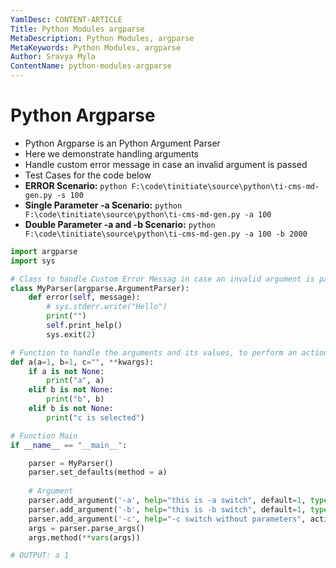 ```yaml
---
YamlDesc: CONTENT-ARTICLE
Title: Python Modules argparse
MetaDescription: Python Modules, argparse
MetaKeywords: Python Modules, argparse
Author: Sravya Myla
ContentName: python-modules-argparse
---
```


# Python Argparse
* Python Argparse is an Python Argument Parser
* Here we demonstrate handling arguments
* Handle custom error message in case an invalid argument is passed
* Test Cases for the code below
* **ERROR Scenario:** `python F:\code\tinitiate\source\python\ti-cms-md-gen.py -s 100`
* **Single Parameter -a Scenario:** `python F:\code\tinitiate\source\python\ti-cms-md-gen.py -a 100`
* **Double Parameter -a and -b Scenario:** `python F:\code\tinitiate\source\python\ti-cms-md-gen.py -a 100 -b 2000`

```python
import argparse
import sys

# Class to handle Custom Error Messag in case an invalid argument is passed
class MyParser(argparse.ArgumentParser):
    def error(self, message):
        # sys.stderr.write("Hello")
        print("")
        self.print_help()
        sys.exit(2)

# Function to handle the arguments and its values, to perform an action
def a(a=1, b=1, c="", **kwargs):
    if a is not None:
        print("a", a)
    elif b is not None:
        print("b", b)
    elif b is not None:
        print("c is selected")

# Function Main
if __name__ == "__main__":

    parser = MyParser()
    parser.set_defaults(method = a)
    
    # Argument
    parser.add_argument('-a', help="this is -a switch", default=1, type = int)
    parser.add_argument('-b', help="this is -b switch", default=1, type = int)
    parser.add_argument('-c', help="-c switch without parameters", action='store_true')
    args = parser.parse_args()
    args.method(**vars(args))

# OUTPUT: a 1
```


